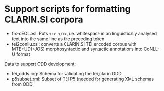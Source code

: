 # Support scripts for formatting CLARIN.SI corpora

* fix-cEOL.xsl: Puts `<c> </c>`, i.e. whitespace in an linguistically analysed text into the
  same line as the preceding token
* tei2conllu.xsl: converts a CLARIN.SI TEI encoded corpus with
  MTE+UD(+JOS) morphosyntactic and syntactic annotations into CoNLL-U format

Data to support ODD development:
* tei_odds.rng: Schema for validating the tei_clarin ODD
* p5subset.xml: Subset of TEI P5 (needed for generating XML schemas from ODD)
